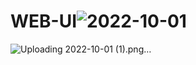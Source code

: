# WEB-UI![2022-10-01](https://user-images.githubusercontent.com/114161888/193395629-2eb01b30-c44e-470b-909a-e7c5f2c5f602.png)
![Uploading 2022-10-01 (1).png…]()
